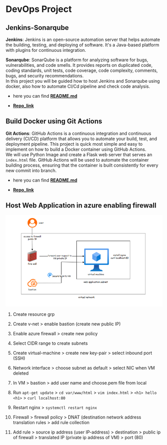 # DevOps Project

## Jenkins-Sonarqube

**Jenkins**: Jenkins is an open-source automation server that helps automate the building, testing, and deploying of software. It's a Java-based platform with plugins for continuous integration.  

**Sonarqube**: SonarQube is a platform for analyzing software for bugs, vulnerabilities, and code smells. It provides reports on duplicated code, coding standards, unit tests, code coverage, code complexity, comments, bugs, and security recommendations.  
In this project you will be guided how to host Jenkins and Sonarqube using docker, also how to automate CI/Cd pipeline and check code analysis.

* here you can find [**README.md**](https://github.com/botlaram/devops_projects/blob/jenkins-sonarqube/README.md)

* [**Repo_link**](https://github.com/botlaram/devops_projects/blob/jenkins-sonarqube/)

## Build Docker using Git Actions

**Git Actions**: GitHub Actions is a continuous integration and continuous delivery (CI/CD) platform that allows you to automate your build, test, and deployment pipeline.
This project is quick most simple and easy to implement on how to build a Docker container using GitHub Actions.  
We will use Python Image and create a Flask web server that serves an `index.html` file. GitHub Actions will be used to automate the container building process, ensuring that the container is built consistently for every new commit into branch.

* here you can find [**README.md**](https://github.com/botlaram/devops_projects/blob/docker-img-gitaction/README.md)

* [**Repo_link**](https://github.com/botlaram/devops_projects/blob/docker-img-gitaction/)

## Host Web Application in azure enabling firewall

![azure-net-workflow](./png/azure-vnet-workflow1.png)

1. Create resource grp

2. Create v-net > enable bastion (create new public IP)

3. Enable azure firewall > create new policy

4. Select CIDR range to create subnets

5. Create virtual-machine > create new key-pair > select inbound port (SSH)

6. Network interface > choose subnet as default > select NIC when VM deleted

7. In VM > bastion > add user name and choose.pem file from local

8. Run `apt-get update` > `cd var/www/html` > `vim index.html` > `<h1> hello <h1>` > `curl localhost:80`

9. Restart nginx > `systemctl restart nginx`

10. Firewall > firewall policy > DNAT (destination network address translation rules > add rule collection

11. Add rule > source ip address (user IP-address) > destination > public ip of firewall > translated IP (private ip address of VM) > port (80)
